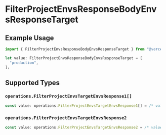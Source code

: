 # FilterProjectEnvsResponseBodyEnvsResponseTarget

## Example Usage

```typescript
import { FilterProjectEnvsResponseBodyEnvsResponseTarget } from "@vercel/sdk/models/operations";

let value: FilterProjectEnvsResponseBodyEnvsResponseTarget = [
  "production",
];
```

## Supported Types

### `operations.FilterProjectEnvsTargetEnvsResponse1[]`

```typescript
const value: operations.FilterProjectEnvsTargetEnvsResponse1[] = /* values here */
```

### `operations.FilterProjectEnvsTargetEnvsResponse2`

```typescript
const value: operations.FilterProjectEnvsTargetEnvsResponse2 = /* values here */
```

